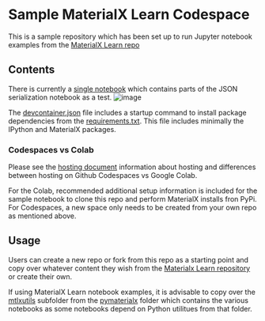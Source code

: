 # Sample MaterialX Learn Codespace

This is a sample repository which has been set up to run Jupyter notebook examples
from the [MaterialX Learn repo](https://github.com/kwokcb/MaterialX_Learn)

## Contents

There is currently a [single notebook](https://github.com/kwokcb/MaterialX_Learn_Sample_Codespace/blob/main/notebooks/mtlx_json_notebook.ipynb) which contains parts of the JSON serialization notebook as a test.
![image](https://github.com/kwokcb/MaterialX_Learn_Sample_Codespace/assets/49369885/9a080432-25ac-472a-ab25-a6bea02765eb)

The [devcontainer.json](https://github.com/kwokcb/MaterialX_Learn_Sample_Codespace/blob/main/.devcontainer/devcontainer.json) file includes a startup command to install package dependencies from the [requirements.txt](https://github.com/kwokcb/MaterialX_Learn_Sample_Codespace/blob/main/requirements.txt).
This file includes minimally the IPython and MaterialX packages. 

### Codespaces vs Colab

Please see the [hosting document](https://kwokcb.github.io/MaterialX_Learn/documents/hosting.html) information about hosting and differences between hosting on Github Codespaces vs Google Colab.

For the Colab, recommended additional setup information is included for the sample notebook to clone this repo and perform MaterialX installs fron PyPi.
For Codespaces, a new space only needs to be created from your own repo as mentioned above. 

## Usage

Users can create a new repo or fork from this repo as a starting point and copy over whatever content they wish from the [Materialx Learn repository](https://github.com/kwokcb/MaterialX_Learn/) or create their own.

If using MaterialX Learn notebook examples, it is advisable to copy over the [mtlxutils](https://github.com/kwokcb/MaterialX_Learn/tree/main/pymaterialx/mtlxutils) subfolder from the [pymaterialx](https://github.com/kwokcb/MaterialX_Learn/tree/main/pymaterialx) folder which contains
the various notebooks as some notebooks depend on Python utilitues from that folder.

